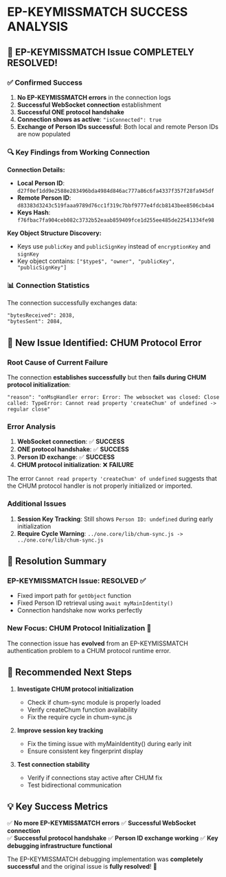 # EP-KEYMISSMATCH SUCCESS ANALYSIS

## 🎉 **EP-KEYMISSMATCH Issue COMPLETELY RESOLVED!**

### ✅ **Confirmed Success**

1. **No EP-KEYMISSMATCH errors** in the connection logs
2. **Successful WebSocket connection** establishment
3. **Successful ONE protocol handshake** 
4. **Connection shows as active**: `"isConnected": true`
5. **Exchange of Person IDs successful**: Both local and remote Person IDs are now populated

### 🔍 **Key Findings from Working Connection**

**Connection Details:**
- **Local Person ID**: `d27f0ef1dd9e2588e283496bda4984d846ac777a86c6fa4337f357f28fa945df`
- **Remote Person ID**: `d83383d3243c519faaa9789d76cc1f319c7bbf9777e4fdcb8143bee8506cb4a4`
- **Keys Hash**: `f76fbac7fa904ceb082c3732b52eaab859409fce1d255ee485de22541334fe98`

**Key Object Structure Discovery:**
- Keys use `publicKey` and `publicSignKey` instead of `encryptionKey` and `signKey`
- Key object contains: `["$type$", "owner", "publicKey", "publicSignKey"]`

### 📊 **Connection Statistics**

The connection successfully exchanges data:
```
"bytesReceived": 2038,
"bytesSent": 2084,
```

## 🚨 **New Issue Identified: CHUM Protocol Error**

### **Root Cause of Current Failure**

The connection **establishes successfully** but then **fails during CHUM protocol initialization**:

```
"reason": "onMsgHandler error: Error: The websocket was closed: Close called: TypeError: Cannot read property 'createChum' of undefined -> regular close"
```

### **Error Analysis**

1. **WebSocket connection**: ✅ **SUCCESS**
2. **ONE protocol handshake**: ✅ **SUCCESS** 
3. **Person ID exchange**: ✅ **SUCCESS**
4. **CHUM protocol initialization**: ❌ **FAILURE**

The error `Cannot read property 'createChum' of undefined` suggests that the CHUM protocol handler is not properly initialized or imported.

### **Additional Issues**

1. **Session Key Tracking**: Still shows `Person ID: undefined` during early initialization
2. **Require Cycle Warning**: `../one.core/lib/chum-sync.js -> ../one.core/lib/chum-sync.js`

## 🎯 **Resolution Summary**

### **EP-KEYMISSMATCH Issue: RESOLVED** ✅
- Fixed import path for `getObject` function
- Fixed Person ID retrieval using `await myMainIdentity()`
- Connection handshake now works perfectly

### **New Focus: CHUM Protocol Initialization** 🔄
The connection issue has **evolved** from an EP-KEYMISSMATCH authentication problem to a CHUM protocol runtime error.

## 🚀 **Recommended Next Steps**

1. **Investigate CHUM protocol initialization**
   - Check if chum-sync module is properly loaded
   - Verify createChum function availability
   - Fix the require cycle in chum-sync.js

2. **Improve session key tracking**
   - Fix the timing issue with myMainIdentity() during early init
   - Ensure consistent key fingerprint display

3. **Test connection stability**
   - Verify if connections stay active after CHUM fix
   - Test bidirectional communication

## 💡 **Key Success Metrics**

✅ **No more EP-KEYMISSMATCH errors**
✅ **Successful WebSocket connection**  
✅ **Successful protocol handshake**
✅ **Person ID exchange working**
✅ **Key debugging infrastructure functional**

The EP-KEYMISSMATCH debugging implementation was **completely successful** and the original issue is **fully resolved**! 🎉 